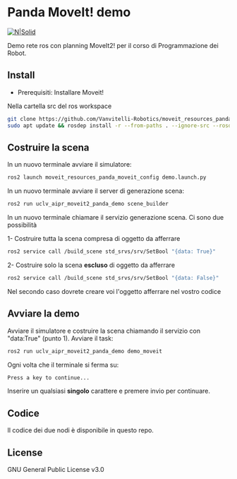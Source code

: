 # Panda MoveIt! demo

[![N|Solid](https://www.unicampania.it/doc/img/logo_vanvitelli.jpg)](https://www.ingegneria.unicampania.it/roboticslab)

Demo rete ros con planning MoveIt2! per il corso di Programmazione dei Robot.

## Install

- Prerequisiti: Installare Moveit!

Nella cartella src del ros workspace
```bash
git clone https://github.com/Vanvitelli-Robotics/moveit_resources_panda_moveit_config.git
sudo apt update && rosdep install -r --from-paths . --ignore-src --rosdistro $ROS_DISTRO -y
```

## Costruire la scena


In un nuovo terminale avviare il simulatore:
```bash
ros2 launch moveit_resources_panda_moveit_config demo.launch.py
```

In un nuovo terminale avviare il server di generazione scena:
```bash
ros2 run uclv_aipr_moveit2_panda_demo scene_builder
```

In un nuovo terminale chiamare il servizio generazione scena.
Ci sono due possibilità

1- Costruire tutta la scena compresa di oggetto da afferrare
```bash
ros2 service call /build_scene std_srvs/srv/SetBool "{data: True}"
```

2- Costruire solo la scena **escluso** di oggetto da afferrare
```bash
ros2 service call /build_scene std_srvs/srv/SetBool "{data: False}"
```
Nel secondo caso dovrete creare voi l'oggetto afferrare nel vostro codice

## Avviare la demo

Avviare il simulatore e costruire la scena chiamando il servizio con "data:True" (punto 1).
Avviare il task:
```bash
ros2 run uclv_aipr_moveit2_panda_demo demo_moveit
```
Ogni volta che il terminale si ferma su:
```bash
Press a key to continue...
```
Inserire un qualsiasi **singolo** carattere e premere invio per continuare.

## Codice
Il codice dei due nodi è disponibile in questo repo.

## License

GNU General Public License v3.0